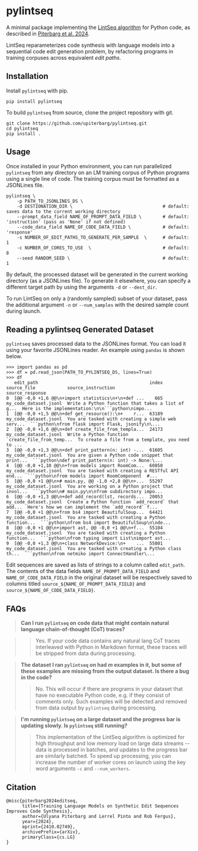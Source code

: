 # pylintseq

A minimal package implementing the [LintSeq algorithm](https://lintseq.github.io/) for Python code, as described in [Piterbarg et al. 2024](https://arxiv.org/abs/2410.02749).

LintSeq reparameterizes code synthesis with language models into a sequential code edit generation problem, by refactoring programs in training corpuses across equivalent *edit paths*. 

## Installation

Install `pylintseq` with pip.

```
pip install pylintseq
```

To build `pylintseq` from source, clone the project repository with git.

```
git clone https://github.com/upiterbarg/pylintseq.git
cd pylintseq
pip install .
```

## Usage

Once installed in your Python environment, you can run parallelized `pylintseq` from any directory on an LM training corpus of Python programs using a single line of code. The training corpus must be formatted as a JSONLines file.

```
pylintseq \
    -p PATH_TO_JSONLINES_DS \
    -d DESTIONATION_DIR \                                  # default: saves data to the current working directory
    --prompt_data_field NAME_OF_PROMPT_DATA_FIELD \        # default: 'instruction' (pass as 'None' if not defined)
    --code_data_field NAME_OF_CODE_DATA_FIELD \            # default: 'response'
    -s NUMBER_OF_EDIT_PATHS_TO_GENERATE_PER_SAMPLE  \      # default: 1
    -c NUMBER_OF_CORES_TO_USE  \                           # default: 8
    --seed RANDOM_SEED \                                   # default: 1
```

By default, the processed dataset will be generated in the current working directory (as a JSONLines file). To generate it elsewhere, you can specify a different target path by using the arguments `-d` or `--dest_dir`.

To run LintSeq on only a (randomly sampled) subset of your dataset, pass the additional argument `-n` or `--num_samples` with the desired sample count during launch.

## Reading a pylintseq Generated Dataset

`pylintseq` saves processed data to the JSONLines format. You can load it using your favorite JSONLines reader. An example using `pandas` is shown below. 

```
>>> import pandas as pd
>>> df = pd.read_json(PATH_TO_PYLINTSEQ_DS, lines=True)
>>> df
   edit_path                                          index   source_file            source_instruction                                 source_response
0  [@@ -0,0 +1,6 @@\n+import statistics\n+\n+def ...    665   my_code_dataset.jsonl  Write a Python function that takes a list of g...  Here is the implementation:\n\n```python\nimpo...
1  [@@ -0,0 +1,5 @@\n+def get_resource():\n+    r...  63189   my_code_dataset.jsonl  You are tasked with creating a simple web serv...  ```python\nfrom flask import Flask, jsonify\n\...
2  [@@ -0,0 +1,6 @@\n+def create_file_from_templa...  24173   my_code_dataset.jsonl  Write a Python function `create_file_from_temp...  To create a file from a template, you need to ...
3  [@@ -0,0 +1,3 @@\n+def print_pattern(n: int) -...  61605   my_code_dataset.jsonl  You are given a Python code snippet that print...  ```python\ndef print_pattern(n: int) -> None:\...
4  [@@ -0,0 +1,10 @@\n+from models import RoomCom...  60850   my_code_dataset.jsonl  You are tasked with creating a RESTful API end...  ```python\nfrom models import RoomComponent  #...
5  [@@ -0,0 +1 @@\n+# main.py, @@ -1,0 +2,8 @@\n+...  55297   my_code_dataset.jsonl  You are working on a Python project that invol...  ```python\n# main.py\n\nfrom subdirectory impo...
6  [@@ -0,0 +1,3 @@\n+def add_record(lst, records...  20053   my_code_dataset.jsonl  Create a Python function `add_record` that add...  Here's how we can implement the `add_record` f...
7  [@@ -0,0 +1 @@\n+from bs4 import BeautifulSoup...  64421   my_code_dataset.jsonl  You are tasked with creating a Python function...  ```python\nfrom bs4 import BeautifulSoup\n\nde...
8  [@@ -0,0 +1 @@\n+import ast, @@ -0,0 +1 @@\n+f...  55104   my_code_dataset.jsonl  You are tasked with creating a Python function...  ```python\nfrom typing import List\nimport ast...
9  [@@ -0,0 +1,3 @@\n+class NetworkDevice:\n+    ...  55801   my_code_dataset.jsonl  You are tasked with creating a Python class th...  ```python\nfrom netmiko import ConnectHandler\...
```

Edit sequences are saved as lists of strings to a column called `edit_path`. The contents of the data fields `NAME_OF_PROMPT_DATA_FIELD` and `NAME_OF_CODE_DATA_FIELD` in the original dataset will be respectively saved to columns titled `source_${NAME_OF_PROMPT_DATA_FIELD}` and `source_${NAME_OF_CODE_DATA_FIELD}`.

## FAQs

 > **Can I run `pylintseq` on code data that might contain natural language chain-of-thought (CoT) traces?**
 
 >> Yes. If your code data contains any natural lang CoT traces interleaved with Python in Markdown format, these traces will be stripped from data during processing.

> **The dataset I ran `pylintseq` on had *m* examples in it, but some of these examples are missing from the output dataset. Is there a bug in the code?**
>> No. This will occur if there are programs in your dataset that have no executable Python code, e.g. if they consist of comments only. Such examples will be detected and removed from data output by `pylintseq` during processing.

 > **I'm running `pylintseq` on a large dataset and the progress bar is updating slowly. Is `pylintseq` still running?**
 >> This implementation of the LintSeq algorithm is optimized for high throughput and low memory load on large data streams -- data is processed in batches, and updates to the progress bar are similarly batched. To speed up processing, you can increase the number of worker cores on launch using the key word arguments `-c` and `--num_workers`.

## Citation
```
@misc{piterbarg2024editseq,
      title={Training Language Models on Synthetic Edit Sequences Improves Code Synthesis}, 
      author={Ulyana Piterbarg and Lerrel Pinto and Rob Fergus},
      year={2024},
      eprint={2410.02749},
      archivePrefix={arXiv},
      primaryClass={cs.LG}
}
```
